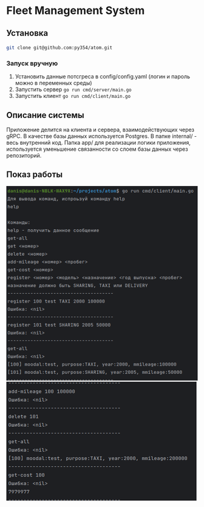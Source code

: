 # Fleet Management System
## Установка
```sh
git clone git@github.com:py354/atom.git
```
### Запуск вручную
1. Установить данные потсгреса в config/config.yaml (логин и пароль можно в переменных среды)
2. Запустить сервер ```go run cmd/server/main.go```
3. Запустить клиент ```go run cmd/client/main.go```

## Описание системы
Приложение делится на клиента и сервера, взаимодействующих через gRPC. В качестве базы данных используется Postgres. В папке internal/ - весь внутренний код. Папка app/ для реализации логики приложения, используется уменьшение связанности со слоем базы данных через репозиторий. 

## Показ работы
![Alt text](screenshots/1.png "Optional title")
![Alt text](screenshots/2.png "Optional title")



